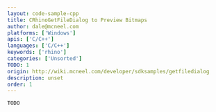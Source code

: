 ```yaml
---
layout: code-sample-cpp
title: CRhinoGetFileDialog to Preview Bitmaps
author: dale@mcneel.com
platforms: ['Windows']
apis: ['C/C++']
languages: ['C/C++']
keywords: ['rhino']
categories: ['Unsorted']
TODO: 1
origin: http://wiki.mcneel.com/developer/sdksamples/getfiledialog
description: unset
order: 1
---
```


```cpp
TODO
```
